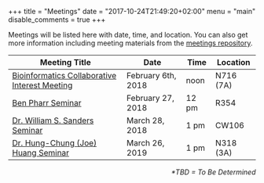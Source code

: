 +++
title = "Meetings"
date = "2017-10-24T21:49:20+02:00"
menu = "main"
disable_comments = true
+++

Meetings will be listed here with date, time, and location. You can also get more information including meeting materials from the [meetings repository](https://github.com/ummc-bc/meetings).


| Meeting Title                                      | Date | Time |Location|
|----------------------------------------------------|------|------|--------|
| [Bioinformatics Collaborative Interest Meeting](https://github.com/bioinformatics-collaborative/meetings/tree/master/2018-02-06) | February 6th, 2018  | noon  | N716 (7A)    |
| [Ben Pharr Seminar](https://github.com/ummc-bc/meetings/tree/master/2018-02-27) | February 27, 2018 | 12 pm| R354   |
| [Dr. William S. Sanders Seminar](https://github.com/ummc-bc/meetings/tree/master/2018-03-28) | March 28, 2018 | 1 pm| CW106  |
| [Dr. Hung-Chung (Joe) Huang Seminar](https://github.com/ummc-bc/meetings/tree/master/2019-03-26) | March 26, 2019 | 1 pm| N318 (3A) 


<p align="right"><i>*TBD = To Be Determined</i></p>
